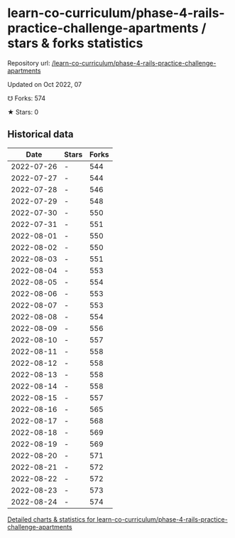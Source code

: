 # learn-co-curriculum/phase-4-rails-practice-challenge-apartments / stars & forks statistics

Repository url: [/learn-co-curriculum/phase-4-rails-practice-challenge-apartments](https://github.com/learn-co-curriculum/phase-4-rails-practice-challenge-apartments)

Updated on Oct 2022, 07

☋ Forks: 574

★ Stars: 0

## Historical data
| Date | Stars | Forks |
|------|-------|-------|
| 2022-07-26 | - | 544 | 
| 2022-07-27 | - | 544 | 
| 2022-07-28 | - | 546 | 
| 2022-07-29 | - | 548 | 
| 2022-07-30 | - | 550 | 
| 2022-07-31 | - | 551 | 
| 2022-08-01 | - | 550 | 
| 2022-08-02 | - | 550 | 
| 2022-08-03 | - | 551 | 
| 2022-08-04 | - | 553 | 
| 2022-08-05 | - | 554 | 
| 2022-08-06 | - | 553 | 
| 2022-08-07 | - | 553 | 
| 2022-08-08 | - | 554 | 
| 2022-08-09 | - | 556 | 
| 2022-08-10 | - | 557 | 
| 2022-08-11 | - | 558 | 
| 2022-08-12 | - | 558 | 
| 2022-08-13 | - | 558 | 
| 2022-08-14 | - | 558 | 
| 2022-08-15 | - | 557 | 
| 2022-08-16 | - | 565 | 
| 2022-08-17 | - | 568 | 
| 2022-08-18 | - | 569 | 
| 2022-08-19 | - | 569 | 
| 2022-08-20 | - | 571 | 
| 2022-08-21 | - | 572 | 
| 2022-08-22 | - | 572 | 
| 2022-08-23 | - | 573 | 
| 2022-08-24 | - | 574 | 


[Detailed charts & statistics for learn-co-curriculum/phase-4-rails-practice-challenge-apartments](https://reviewgithub.com/rep/learn-co-curriculum/phase-4-rails-practice-challenge-apartments)
